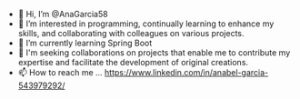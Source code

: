 - 👋 Hi, I’m @AnaGarcia58
- 👀 I’m interested  in programming, continually learning to enhance my skills, and collaborating with colleagues on various projects.
- 🌱 I’m currently learning Spring Boot
- 💞️ I'm seeking collaborations on projects that enable me to contribute my expertise and facilitate the development of original creations.
- 📫 How to reach me ... https://www.linkedin.com/in/anabel-garcia-543979292/

<!---
AnaGarcia58/AnaGarcia58 is a ✨ special ✨ repository because its `README.md` (this file) appears on your GitHub profile.
You can click the Preview link to take a look at your changes.
--->

